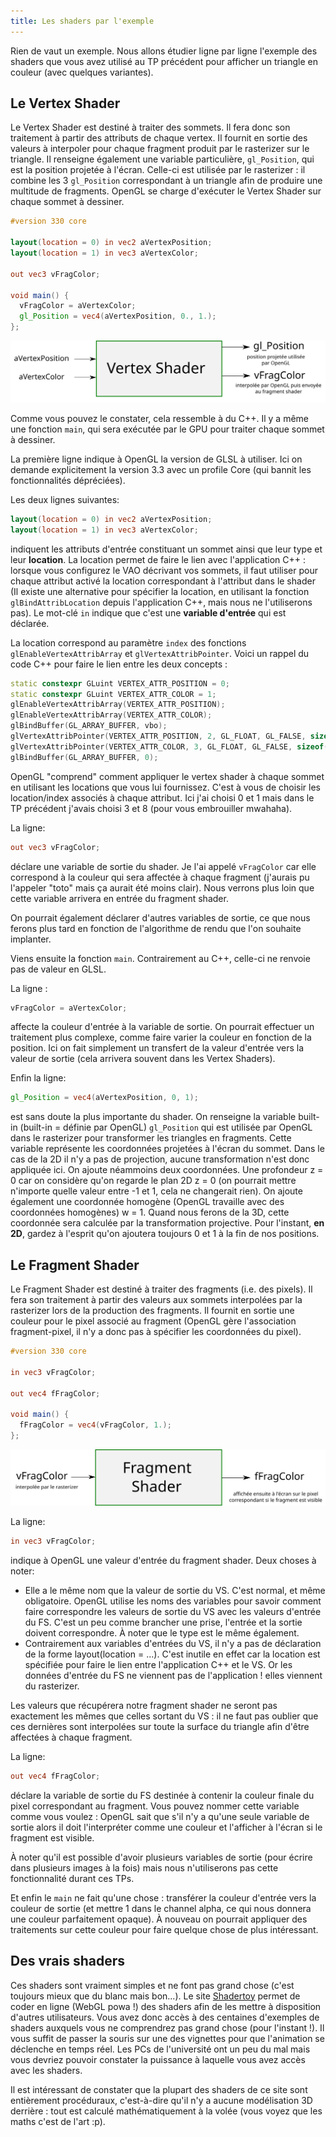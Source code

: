 ```yaml
---
title: Les shaders par l'exemple
---
```


Rien de vaut un exemple. Nous allons étudier ligne par ligne l'exemple des shaders que vous avez utilisé au TP précédent pour afficher un triangle en couleur (avec quelques variantes).

## Le Vertex Shader

Le Vertex Shader est destiné à traiter des sommets. Il fera donc son traitement à partir des attributs de chaque vertex. Il fournit en sortie des valeurs à interpoler pour chaque fragment produit par le rasterizer sur le triangle. Il renseigne également une variable particulière, `gl_Position`, qui est la position projetée à l'écran. Celle-ci est utilisée par le rasterizer : il combine les 3 `gl_Position` correspondant à un triangle afin de produire une multitude de fragments. OpenGL se charge d'exécuter le Vertex Shader sur chaque sommet à dessiner.

```glsl
#version 330 core

layout(location = 0) in vec2 aVertexPosition;
layout(location = 1) in vec3 aVertexColor;

out vec3 vFragColor;

void main() {
  vFragColor = aVertexColor;
  gl_Position = vec4(aVertexPosition, 0., 1.);
};
```

<div class="white-background">

![](img/vertex_shader_example.svg)

</div>

Comme vous pouvez le constater, cela ressemble à du C++. Il y a même une fonction `main`, qui sera exécutée par le GPU pour traiter chaque sommet à dessiner.

La première ligne indique à OpenGL la version de GLSL à utiliser. Ici on demande explicitement la version 3.3 avec un profile Core (qui bannit les fonctionnalités dépréciées).

Les deux lignes suivantes:

```glsl
layout(location = 0) in vec2 aVertexPosition;
layout(location = 1) in vec3 aVertexColor;
```

indiquent les attributs d'entrée constituant un sommet ainsi que leur type et leur **location**. La location permet de faire le lien avec l'application C++ : lorsque vous configurez le VAO décrivant vos sommets, il faut utiliser pour chaque attribut activé la location correspondant à l'attribut dans le shader (Il existe une alternative pour spécifier la location, en utilisant la fonction `glBindAttribLocation` depuis l'application C++, mais nous ne l'utiliserons pas). Le mot-clé `in` indique que c'est une **variable d'entrée** qui est déclarée.

La location correspond au paramètre `index` des fonctions `glEnableVertexAttribArray` et `glVertexAttribPointer`. Voici un rappel du code C++ pour faire le lien entre les deux concepts :

```cpp
static constexpr GLuint VERTEX_ATTR_POSITION = 0;
static constexpr GLuint VERTEX_ATTR_COLOR = 1;
glEnableVertexAttribArray(VERTEX_ATTR_POSITION);
glEnableVertexAttribArray(VERTEX_ATTR_COLOR);
glBindBuffer(GL_ARRAY_BUFFER, vbo);
glVertexAttribPointer(VERTEX_ATTR_POSITION, 2, GL_FLOAT, GL_FALSE, sizeof(Vertex2DColor), (const GLvoid*) offsetof(Vertex2DColor, position));
glVertexAttribPointer(VERTEX_ATTR_COLOR, 3, GL_FLOAT, GL_FALSE, sizeof(Vertex2DColor), (const GLvoid*) offsetof(Vertex2DColor, color));
glBindBuffer(GL_ARRAY_BUFFER, 0);
```

OpenGL "comprend" comment appliquer le vertex shader à chaque sommet en utilisant les locations que vous lui fournissez. C'est à vous de choisir les location/index associés à chaque attribut. Ici j'ai choisi 0 et 1 mais dans le TP précédent j'avais choisi 3 et 8 (pour vous embrouiller mwahaha).

La ligne:

```glsl
out vec3 vFragColor;
```

déclare une variable de sortie du shader. Je l'ai appelé `vFragColor` car elle correspond à la couleur qui sera affectée à chaque fragment (j'aurais pu l'appeler "toto" mais ça aurait été moins clair). Nous verrons plus loin que cette variable arrivera en entrée du fragment shader.

On pourrait également déclarer d'autres variables de sortie, ce que nous ferons plus tard en fonction de l'algorithme de rendu que l'on souhaite implanter.

Viens ensuite la fonction `main`. Contrairement au C++, celle-ci ne renvoie pas de valeur en GLSL.

La ligne :

```glsl
vFragColor = aVertexColor;
```

affecte la couleur d'entrée à la variable de sortie. On pourrait effectuer un traitement plus complexe, comme faire varier la couleur en fonction de la position. Ici on fait simplement un transfert de la valeur d'entrée vers la valeur de sortie (cela arrivera souvent dans les Vertex Shaders).

Enfin la ligne:

```glsl
gl_Position = vec4(aVertexPosition, 0, 1);
```

est sans doute la plus importante du shader. On renseigne la variable built-in (built-in = définie par OpenGL) `gl_Position` qui est utilisée par OpenGL dans le rasterizer pour transformer les triangles en fragments. Cette variable représente les coordonnées projetées à l'écran du sommet. Dans le cas de la 2D il n'y a pas de projection, aucune transformation n'est donc appliquée ici. On ajoute néammoins deux coordonnées. Une profondeur z = 0 car on considère qu'on regarde le plan 2D z = 0 (on pourrait mettre n'importe quelle valeur entre -1 et 1, cela ne changerait rien). On ajoute également une coordonnée homogène (OpenGL travaille avec des coordonnées homogènes) w = 1. Quand nous ferons de la 3D, cette coordonnée sera calculée par la transformation projective. Pour l'instant, **en 2D**, gardez à l'esprit qu'on ajoutera toujours 0 et 1 à la fin de nos positions.

## Le Fragment Shader

Le Fragment Shader est destiné à traiter des fragments (i.e. des pixels). Il fera son traitement à partir des valeurs aux sommets interpolées par la rasterizer lors de la production des fragments. Il fournit en sortie une couleur pour le pixel associé au fragment (OpenGL gère l'association fragment-pixel, il n'y a donc pas à spécifier les coordonnées du pixel).

```glsl
#version 330 core

in vec3 vFragColor;

out vec4 fFragColor;

void main() {
  fFragColor = vec4(vFragColor, 1.);
};
```

<div class="white-background">

![](img/fragment_shader_example.svg)

</div>

La ligne:

```glsl
in vec3 vFragColor;
```

indique à OpenGL une valeur d'entrée du fragment shader. Deux choses à noter:

- Elle a le même nom que la valeur de sortie du VS. C'est normal, et même obligatoire. OpenGL utilise les noms des variables pour savoir comment faire correspondre les valeurs de sortie du VS avec les valeurs d'entrée du FS. C'est un peu comme brancher une prise, l'entrée et la sortie doivent correspondre. À noter que le type est le même également.
- Contrairement aux variables d'entrées du VS, il n'y a pas de déclaration de la forme layout(location = ...). C'est inutile en effet car la location est spécifiée pour faire le lien entre l'application C++ et le VS. Or les données d'entrée du FS ne viennent pas de l'application ! elles viennent du rasterizer.

Les valeurs que récupérera notre fragment shader ne seront pas exactement les mêmes que celles sortant du VS : il ne faut pas oublier que ces dernières sont interpolées sur toute la surface du triangle afin d'être affectées à chaque fragment.

La ligne:

```glsl
out vec4 fFragColor;
```

déclare la variable de sortie du FS destinée à contenir la couleur finale du pixel correspondant au fragment. Vous pouvez nommer cette variable comme vous voulez : OpenGL sait que s'il n'y a qu'une seule variable de sortie alors il doit l'interpréter comme une couleur et l'afficher à l'écran si le fragment est visible.

À noter qu'il est possible d'avoir plusieurs variables de sortie (pour écrire dans plusieurs images à la fois) mais nous n'utiliserons pas cette fonctionnalité durant ces TPs.

Et enfin le `main` ne fait qu'une chose : transférer la couleur d'entrée vers la couleur de sortie (et mettre 1 dans le channel alpha, ce qui nous donnera une couleur parfaitement opaque). À nouveau on pourrait appliquer des traitements sur cette couleur pour faire quelque chose de plus intéressant.

## Des vrais shaders

Ces shaders sont vraiment simples et ne font pas grand chose (c'est toujours mieux que du blanc mais bon...). Le site [Shadertoy](https://www.shadertoy.com/) permet de coder en ligne (WebGL powa !) des shaders afin de les mettre à disposition d'autres utilisateurs. Vous avez donc accès à des centaines d'exemples de shaders auxquels vous ne comprendrez pas grand chose (pour l'instant !). Il vous suffit de passer la souris sur une des vignettes pour que l'animation se déclenche en temps réel. Les PCs de l'université ont un peu du mal mais vous devriez pouvoir constater la puissance à laquelle vous avez accès avec les shaders.

Il est intéressant de constater que la plupart des shaders de ce site sont entièrement procéduraux, c'est-à-dire qu'il n'y a aucune modélisation 3D derrière : tout est calculé mathématiquement à la volée (vous voyez que les maths c'est de l'art :p). 